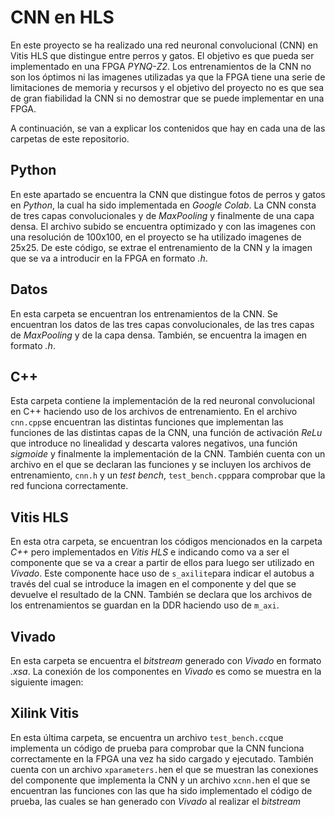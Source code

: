CNN en HLS
=============
En este proyecto se ha realizado una red neuronal convolucional (CNN) en Vitis HLS que distingue entre perros y gatos. El objetivo es que pueda ser implementado en una FPGA *PYNQ-Z2*. Los entrenamientos de la CNN no son los óptimos ni las imagenes utilizadas ya que la FPGA tiene una serie de limitaciones de memoria y recursos y el objetivo del proyecto no es que sea de gran fiabilidad la CNN si no demostrar que se puede implementar en una FPGA. 

A continuación, se van a explicar los contenidos que hay en cada una de las carpetas de este repositorio.

Python
-------------
En este apartado se encuentra la CNN que distingue fotos de perros y gatos en *Python*, la cual ha sido implementada en *Google Colab*. La CNN consta de tres capas convolucionales y de *MaxPooling* y finalmente de una capa densa.  El archivo subido se encuentra optimizado y con las imagenes con una resolución de 100x100, en el proyecto se ha utilizado imagenes de 25x25. De este código, se extrae el entrenamiento de la CNN y la imagen que se va a introducir en la FPGA en formato *.h*.

Datos
-------------
En esta carpeta se encuentran los entrenamientos de la CNN. Se encuentran los datos de las tres capas convolucionales, de las tres capas de *MaxPooling* y de la capa densa. También, se encuentra la imagen en formato *.h*.

C++
-------------
Esta carpeta contiene la implementación de la red neuronal convolucional en C++ haciendo uso de los archivos de entrenamiento. En el archivo `cnn.cpp`se encuentran las distintas funciones que implementan las funciones de las distintas capas de la CNN, una función de activación *ReLu* que introduce no linealidad y descarta valores negativos, una función *sigmoide* y finalmente la implementación de la CNN. También cuenta con un archivo en el que se declaran las funciones y se incluyen los archivos de entrenamiento, `cnn.h` y un *test bench*, `test_bench.cpp`para comprobar que la red funciona correctamente.

Vitis HLS
-------------
En esta otra carpeta, se encuentran los códigos mencionados en la carpeta *C++* pero implementados en *Vitis HLS* e indicando como va a ser el componente que se va a crear a partir de ellos para luego ser utilizado en *Vivado*. Este componente hace uso de `s_axilite`para indicar el autobus a través del cual se introduce la imagen en el componente y del que se devuelve el resultado de la CNN. También se declara que los archivos de los entrenamientos se guardan en la DDR haciendo uso de `m_axi`.

Vivado
-------------
En esta carpeta se encuentra el *bitstream* generado con *Vivado* en formato *.xsa*. La conexión de los componentes en *Vivado* es como se muestra en la siguiente imagen:


Xilink Vitis
-------------
En esta última carpeta, se encuentra un archivo `test_bench.cc`que implementa un código de prueba para comprobar que la CNN funciona correctamente en la FPGA una vez ha sido cargado y ejecutado. También cuenta con un archivo `xparameters.h`en el que se muestran las conexiones del componente que implementa la CNN y un archivo `xcnn.h`en el que se encuentran las funciones con las que ha sido implementado el código de prueba, las cuales se han generado con *Vivado* al realizar el *bitstream*

